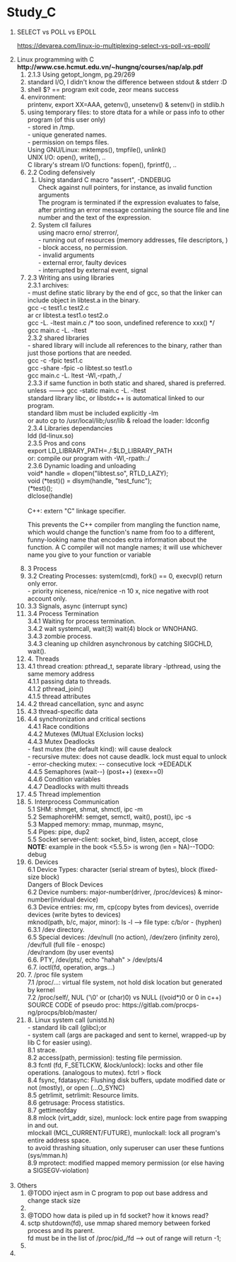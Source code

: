 # Study_C
<ol>
    <li> SELECT vs POLL vs EPOLL </br>
        <p>
            <a href="https://devarea.com/linux-io-multiplexing-select-vs-poll-vs-epoll/">
                https://devarea.com/linux-io-multiplexing-select-vs-poll-vs-epoll/
            </a>
        </p>
    </li>
    <li> Linux programming with C </br>
        <b>http://www.cse.hcmut.edu.vn/~hungnq/courses/nap/alp.pdf </b>
        <ol>
            <li> 2.1.3 Using getopt_longm, pg.29/269</li>
            <li> standard I/O, I didn't know the difference between stdout & stderr :D </li>
            <li> shell $? == program exit code, zeor means success</li>
            <li> environment: </br>
                printenv, export XX=AAA, getenv(), unsetenv() & setenv() in stdlib.h </li>
            <li> using temporary files: to store dtata for a while or pass info to other program (of this user only) </br>
                - stored in /tmp. </br>
                - unique generated names. </br>
                - permission on temps files. </br>
                Using GNU/Linux: mktemps(), tmpfile(), unlink()</br>
                UNIX I/O: open(), write(), .. </br>
                C library's stream I/O functions: fopen(), fprintf(), .. </br>
            </li>
            <li> 2.2 Coding defensively </br>
                <ol>
                    <li> Using standard C macro "assert", -DNDEBUG </br>
                        Check against null pointers, for instance, as invalid function arguments </br>
                        The  program  is  terminated  if  the  expression  evaluates to false, after printing an error message containing the source file and line number and the text  of  the  expression.
                    </li>
                    <li> System cll failures </br>
                        using macro erno/<errno.h> strerror/<string.h>, </br>
                        - running out of resources (memory addresses, file descriptors, ) </br>
                        - block access, no permission. </br>
                        - invalid arguments </br>
                        - external error, faulty devices </br>
                        - interrupted by external event, signal </br>
                    </li>
                </ol>
            </li>
            <li> 2.3 Writing ans using libraries </br>
                2.3.1 archives: </br>
                - must define static library by the end of gcc, so that the linker can include
                object in libtest.a in the binary. </br>
                       gcc -c test1.c test2.c </br>
                       ar cr libtest.a test1.o test2.o </br>
                       gcc -L. -ltest main.c /* too soon, undefined reference to xxx() */ </br>
                       gcc main.c -L. -ltest </br>
                2.3.2 shared libraries </br>
                - shared library will include all references to the binary, rather than just
                those portions that are needed. </br>
                       gcc -c -fpic test1.c </br>
                       gcc -share -fpic -o libtest.so test1.o </br>
                       gcc main.c -L. ltest -Wl,-rpath,./ </br>
                2.3.3 if same function in both static and shared, shared is preferred.
                unless ---> gcc -static main.c -L. -ltest </br>
                   standard library libc, or libstdc++ is automatical linked to our program. </br>
                   standard libm must be included explicitly -lm </br>
                   or auto cp to /usr/local/lib;/usr/lib & reload the loader: ldconfig </br>
                2.3.4 Libraries dependancies </br>
                   ldd (ld-linux.so) </br>
                2.3.5 Pros and cons </br>
                   export LD_LIBRARY_PATH=./:$LD_LIBRARY_PATH </br>
                   or: compile our program with -Wl,-rpath:./ </br>
                2.3.6 Dynamic loading and unloading </br>
                   void* handle = dlopen("libtest.so", RTLD_LAZY);</br>
                   void (*test)() = dlsym(handle, "test_func");</br>
                   (*test)();</br>
                   dlclose(handle)</br>
                   </br>
                    C++: extern "C"  linkage  specifier.
                    </br>
                    <p>This  prevents  the  C++  compiler  from  mangling  the  function  name,  which  would  change  the  function's name from foo to a different, funny-looking name that encodes extra information about the  function.  A  C  compiler  will  not  mangle  names;  it  will  use  whichever  name  you  give  to  your  function or variable</p>
            </li>
            <!-- 3. PROCESS -->
            <li> 3 Process </br>
                <li> 3.2 Creating Processes: system(cmd), fork() == 0, execvpl() return only error. </br>
                        - priority niceness, nice/renice -n 10 x, nice negative with root account only.
                </li>
                <li> 3.3 Signals, async (interrupt sync) </li>
                <li> 3.4 Process Termination </br>
                        3.4.1 Waiting for process termination. </br>
                        3.4.2 wait systemcall, wait(3) wait(4) block or WNOHANG. </br>
                        3.4.3 zombie process. </br>
                        3.4.3 cleaning up children asynchronous by catching SIGCHLD, wait(). </br>
                </li>
            </li>
            <!-- 4. THREAD -->
            <li> 4. Threads </br>
                <li> 4.1 thread creation: pthread_t, separate library -lpthread, using the same memory address </br>
                     4.1.1 passing data to threads. </br>
                     4.1.2 pthread_join() </br>
                     4.1.5 thread attributes </br>
                </li>
                <li> 4.2 thread cancellation, sync and async</li>
                <li> 4.3 thread-specific data </li>
                <li> 4.4 synchronization and critical sections </br>
                     4.4.1 Race conditions </br>
                     4.4.2 Mutexes (MUtual EXclusion locks) </br>
                     4.4.3 Mutex Deadlocks </br>
                        - fast mutex (the default kind): will cause dealock</br>
                        - recursive mutex: does not cause deadlk. lock must equal to unlock </br>
                        - error-checking mutex: -- consecutive lock ->EDEADLK </br>
                     4.4.5 Semaphores (wait--) (post++) (exex==0) </br>
                     4.4.6 Condition variables </br>
                     4.4.7 Deadlocks with multi threads </br>
                </li>
                <li> 4.5 Thread implemention
                </li>
            </li>
            <!-- 5. IPC -->
            <li> 5. Interprocess Communication </br>
                 5.1 SHM: shmget, shmat, shmctl, ipc -m  </br>
                 5.2 SemaphoreHM: semget, semctl, wait(), post(), ipc -s </br>
                 5.3 Mapped memory: mmap, munmap, msync, </br>
                 5.4 Pipes: pipe, dup2 </br>
                 5.5 Socket server-client: socket, bind, listen, accept, close </br>
                  <b>NOTE:</b> example in the book <5.5.5> is wrong (len = NA)--TODO: debug </br>
            </li>
            <!-- 6. Devices -->
            <li> 6. Devices </br>
                 6.1 Device Types: character (serial stream of bytes), block (fixed-size block) </br>
                 Dangers of Block Devices </br>
                 6.2 Device numbers: major-number(driver, /proc/devices) & minor-number(invidual device)  </br>
                 6.3 Device entries: mv, rm, cp(copy bytes from devices), override devices (write bytes to devices) </br>
                 mknod(path, b/c, major, minor): ls -l --> file type: c/b/or - (hyphen) </br>
                 6.3.1 /dev directory.</br>
                 6.5 Special devices: /dev/null (no action), /dev/zero (infinity zero), /dev/full (full file - enospc)</br>
                 /dev/random (by user events) </br>
                 6.6. PTY, /dev/pts/, echo "hahah" > /dev/pts/4 </br>
                 6.7. ioctl(fd, operation, args...) </br>
            </li>
            <!-- 7. Proc -->
            <li> 7. /proc file system </br>
                 7.1 /proc/...: virtual file system, not hold disk location but generated by kernel </br>
                 7.2 /proc/self/, NUL ('\0' or (char)0) vs NULL ((void*)0 or 0 in c++)</br>
                 SOURCE CODE of pseudo proc: https://gitlab.com/procps-ng/procps/blob/master/ </br>
            </li>
            <!-- 8. Linux system call -->
            <li> 8. Linux system call (unistd.h) </br>
                    - standard lib call (glibc);or </br>
                    - system call (args are packaged and sent to kernel, wrapped-up by lib C for easier using). </br>
                 8.1 strace.</br>
                 8.2 access(path, permission): testing file permission.</br>
                 8.3 fcntl (fd, F_SETLCKW, &lock/unlock): locks and other file operations. (analogous to mutex). fctrl > flock</br>
                 8.4 fsync, fdatasync: Flushing disk buffers, update modified date or not (mostly), or open (...O_SYNC)</br>
                 8.5 getrlimit, setrlimit: Resource limits.</br>
                 8.6 getrusage: Process statistics.</br>
                 8.7 gettimeofday</br>
                 8.8 mlock (virt_addr, size), munlock: lock entire page from swapping in and out.</br>
                     mlockall (MCL_CURRENT/FUTURE), munlockall: lock all program's entire address space.</br>
                     to avoid thrashing situation, only superuser can user these funtions (sys/mman.h)</br>
                 8.9 mprotect: modified mapped memory permission (or else having a SIGSEGV-violation)</br>
                 </br>
            </li>
        </ol>
    </li>
    <li>Others </br>
        <ol>
            <li>@TODO inject asm in C program to pop out base address and change stack size <li>
            <li>@TODO how data is piled up in fd socket? how it knows read?</li>
            <li>sctp shutdown(fd), use mmap shared memory between forked process and its parent. </br>
            fd must be in the list of /proc/pid_/fd --> out of range will return -1; <li>
        </ol>
    <li>
</ol>


